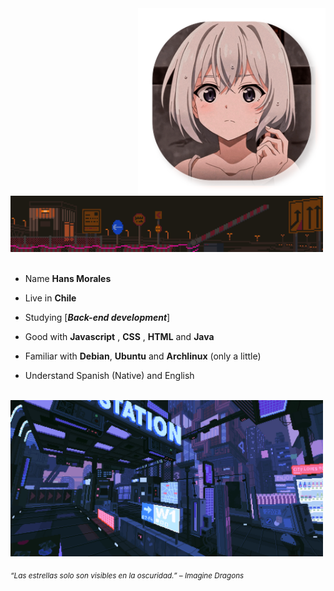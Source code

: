 <div>
<img src="./img/Profile-elaina.png" width="300" align="right" />
<br/>
<img src="./img/aboutme03.webp" width="500" />
<br/>
<br/>
  
- Name **Hans Morales**

- Live in **Chile**

- Studying [***Back-end development***]

- Good with **Javascript** , **CSS** , **HTML** and **Java**

- Familiar with **Debian**, **Ubuntu** and **Archlinux** (only a little)

- Understand Spanish (Native) and English
  <!--<img src="./img/pixelscapes_ Photo.gif" width="300" align="right" />
  <br/>-->

<br/>
<img src="./img/cyber_city.gif" width="500" /><br/>
  
<sub> *“Las estrellas solo son visibles en la oscuridad.” – Imagine Dragons* </sub>
<!--
<img src="https://metrics.lecoq.io/Eilaluth?template=classic&base.header=0&base.activity=0&base.community=0&base.repositories=0&base.metadata=0&repositories=1&repositories=100&repositories.batch=100&repositories.forks=false&repositories.affiliations=owner&repositories.featured=Eilaluth%2FAyano%2CEilaluth%2FKyoko%2CEilaluth%2FKanna%2CEilaluth%2FHotaru%2CEilaluth%2FMocha&config.timezone=Asia%2FJakart"  />
-->
</div>
